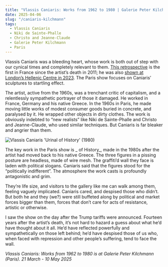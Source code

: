 ```yaml
---
title: "Vlassis Caniaris: Works from 1962 to 1980 | Galerie Peter Kilchmann"
date: 2025-04-06
slug: "/caniaris-kilchmann"
tags:
  - Vlassis Caniaris
  - Niki de Sainte-Phalle
  - Christo and Jeanne-Claude
  - Galerie Peter Kilchmann
  - Paris
---
```


Vlassis Caniaris was a bleeding heart, whose work is both out of step with our cynical times and completely relevant to them. [This retrospective](https://www.peterkilchmann.com/exhibitions/533-vlassis-caniaris-works-from-1962-to-198011-13-rue-des-arquebusiers/) is the first in France since the artist’s death in 2011; he was also [shown at London’s Hellenic Centre in 2023](https://helleniccentre.org/event/vlassis-caniaris-selected-works-1960s-1980s/). The Paris show focuses on Caniaris’ sculptures to startling effect.

The artist, active from the 1960s, was a trenchant critic of capitalism, and a relentlessly sympathetic portrayer of those it damaged. He worked in France, Germany and his native Greece. In the 1960s in Paris, he made moving little works of modest consumer goods buried in concrete, and paralysed by it. He wrapped other objects in dirty clothes. The work is obviously indebted to “new realists” like Niki de Sainte-Phalle and Christo and Jeanne-Claude, who used similar techniques. But Caniaris is far bleaker and angrier than them.

![Vlassis Caniaris 'Urinal of History' (1980)](/caniaris-kilchmann-1.jpeg)

The key work in the Paris show is _ of History_, made in the 1980s after the artist had moved back to his native Greece. The three figures in a pissing posture are headless, made of wire mesh. The graffiti’d wall they face is laden with political slogans. Caniaris said that the figures stood for the “politically indifferent”. The atmosphere the work casts is profoundly antagonistic and grim.

They’re life size, and visitors to the gallery like me can walk among them, feeling vaguely implicated. Caniaris cared, and despised those who didn’t. But both he and they (we?) were still buffeted along by political and market forces bigger than them, forces that don’t care for acts of resistance, artistic or otherwise.

I saw the show on the day after the Trump tariffs were announced. Fourteen years after the artist’s death, it’s not hard to hazard a guess about what he’d have thought about it all. He’d have reflected powerfully and sympathetically on those left behind; he’d have despised those of us who, when faced with repression and other people’s suffering, tend to face the wall.

_Vlassis Caniaris: Works from 1962 to 1980 is at Galerie Peter Kilchmann (Paris). 21 March - 10 May 2025_
